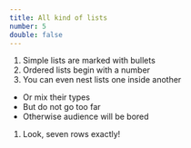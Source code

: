 ```yaml
---
title: All kind of lists
number: 5
double: false
---
```

1. Simple lists are marked with bullets
2. Ordered lists begin with a number
3. You can even nest lists one inside another

  * Or mix their types
  * But do not go too far
  * Otherwise audience will be bored

1. Look, seven rows exactly!
